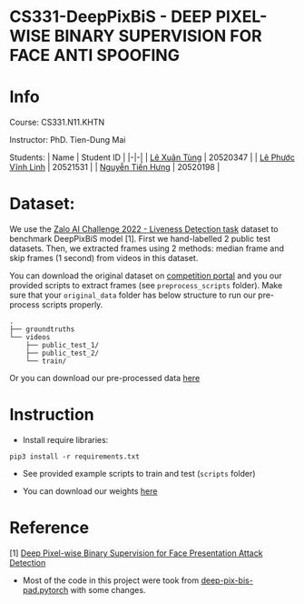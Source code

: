 # CS331-DeepPixBiS - DEEP PIXEL-WISE BINARY SUPERVISION FOR FACE ANTI SPOOFING

# Info
Course: CS331.N11.KHTN

Instructor: PhD. Tien-Dung Mai

Students:
| Name | Student ID |
|-|-|
| [Lê Xuân Tùng](https://github.com/coderaohong) | 20520347 |
| [Lê Phước Vĩnh Linh](https://github.com/lephuocvinhlinh) | 20521531 |
| [Nguyễn Tiến Hưng](https://github.com/hungnt14) | 20520198 |

# Dataset:
We use the [Zalo AI Challenge 2022 - Liveness Detection task](https://challenge.zalo.ai/portal/liveness-detection) dataset to benchmark DeepPixBiS model [1]. First we hand-labelled 2 public test datasets. Then, we extracted frames using 2 methods: median frame and skip frames (1 second) from videos in this dataset. 

You can download the original dataset on [competition portal](https://challenge.zalo.ai/portal/liveness-detection) and you our provided scripts to extract frames (see `preprocess_scripts` folder). Make sure that your `original_data` folder has below structure to run our pre-process scripts properly.

```
.
├── groundtruths
└── videos
    ├── public_test_1/
    ├── public_test_2/
    └── train/
```

Or you can download our pre-processed data [here](https://drive.google.com/file/d/1G7zaXwnVBvrK7EyA7OvHT_lZkqLm-Vks/view?usp=share_link)

# Instruction
- Install require libraries:
```
pip3 install -r requirements.txt
```
- See provided example scripts to train and test (`scripts` folder)
  
- You can download our weights [here](https://drive.google.com/drive/folders/15ryxLKBN83_QHq9vTYVj_twSLgmHn_zH?usp=share_link)


# Reference
[1] [Deep Pixel-wise Binary Supervision for Face Presentation Attack Detection](https://arxiv.org/abs/1907.04047)
- Most of the code in this project were took from [deep-pix-bis-pad.pytorch](https://github.com/voqtuyen/deep-pix-bis-pad.pytorch) with some changes.
